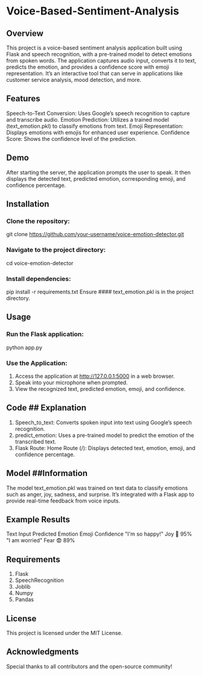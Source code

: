 # Voice-Based-Sentiment-Analysis

## Overview
This project is a voice-based sentiment analysis application built using Flask and speech recognition, with a pre-trained model to detect emotions from spoken words. The application captures audio input, converts it to text, predicts the emotion, and provides a confidence score with emoji representation. It’s an interactive tool that can serve in applications like customer service analysis, mood detection, and more.

## Features
Speech-to-Text Conversion: Uses Google’s speech recognition to capture and transcribe audio.
Emotion Prediction: Utilizes a trained model (text_emotion.pkl) to classify emotions from text.
Emoji Representation: Displays emotions with emojis for enhanced user experience.
Confidence Score: Shows the confidence level of the prediction.

## Demo
After starting the server, the application prompts the user to speak. It then displays the detected text, predicted emotion, corresponding emoji, and confidence percentage.

## Installation

### Clone the repository:
git clone https://github.com/your-username/voice-emotion-detector.git
### Navigate to the project directory:
cd voice-emotion-detector
### Install dependencies:
pip install -r requirements.txt
Ensure #### text_emotion.pkl is in the project directory.

## Usage

### Run the Flask application:
python app.py
### Use the Application:
1) Access the application at http://127.0.0.1:5000 in a web browser.
2) Speak into your microphone when prompted.
3) View the recognized text, predicted emotion, emoji, and confidence.
   
## Code ## Explanation
1) Speech_to_text: Converts spoken input into text using Google’s speech recognition.
2) predict_emotion: Uses a pre-trained model to predict the emotion of the transcribed text.
3) Flask Route:
  Home Route (/): Displays detected text, emotion, emoji, and confidence percentage.

## Model ##Information
The model text_emotion.pkl was trained on text data to classify emotions such as anger, joy, sadness, and surprise. It’s integrated with a Flask app to provide real-time feedback from voice inputs.

## Example Results

Text Input	Predicted Emotion	Emoji	Confidence
"I'm so happy!"	Joy	🤗	95%
"I am worried"	Fear	😨	89%


## Requirements
1) Flask
2) SpeechRecognition
3) Joblib
4) Numpy
5) Pandas

## License
This project is licensed under the MIT License.

## Acknowledgments
Special thanks to all contributors and the open-source community!
